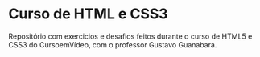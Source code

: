 # Curso de HTML e CSS3
Repositório com exercicios e desafios feitos durante o curso de HTML5 e CSS3 do CursoemVídeo, com o professor Gustavo Guanabara.
